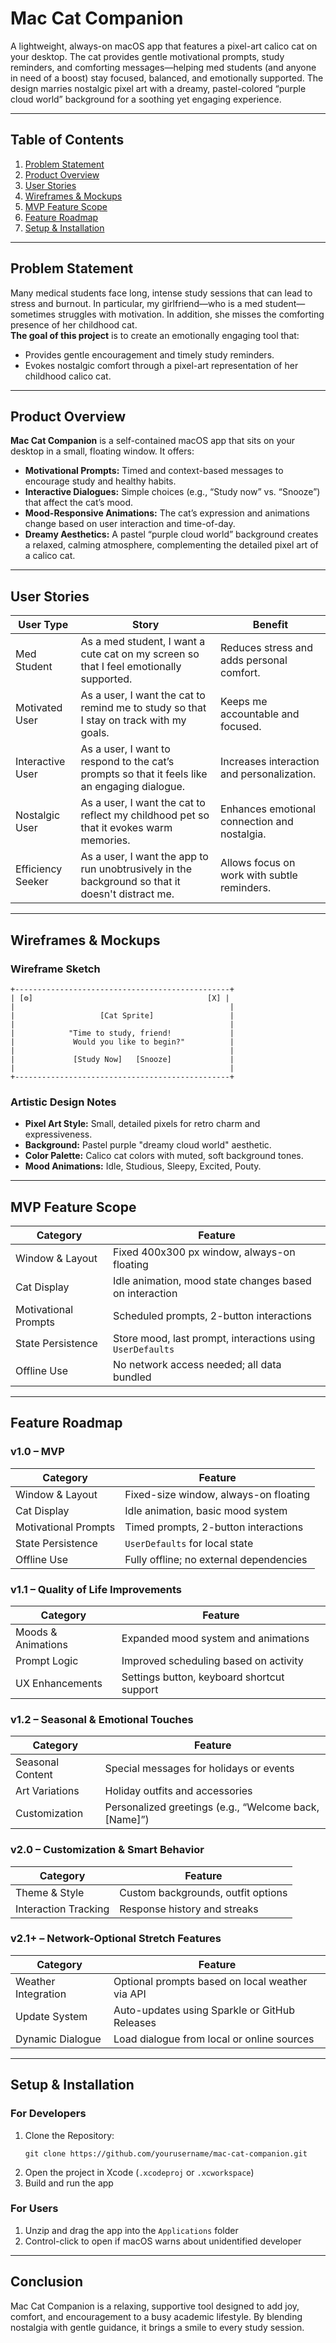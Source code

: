 
# Mac Cat Companion

A lightweight, always-on macOS app that features a pixel-art calico cat on your desktop. The cat provides gentle motivational prompts, study reminders, and comforting messages—helping med students (and anyone in need of a boost) stay focused, balanced, and emotionally supported. The design marries nostalgic pixel art with a dreamy, pastel-colored “purple cloud world” background for a soothing yet engaging experience.

---

## Table of Contents

1. [Problem Statement](#problem-statement)
2. [Product Overview](#product-overview)
3. [User Stories](#user-stories)
4. [Wireframes & Mockups](#wireframes--mockups)
5. [MVP Feature Scope](#mvp-feature-scope)
6. [Feature Roadmap](#feature-roadmap)
7. [Setup & Installation](#setup--installation)

---

## Problem Statement

Many medical students face long, intense study sessions that can lead to stress and burnout. In particular, my girlfriend—who is a med student—sometimes struggles with motivation. In addition, she misses the comforting presence of her childhood cat.  
**The goal of this project** is to create an emotionally engaging tool that:
- Provides gentle encouragement and timely study reminders.
- Evokes nostalgic comfort through a pixel-art representation of her childhood calico cat.

---

## Product Overview

**Mac Cat Companion** is a self-contained macOS app that sits on your desktop in a small, floating window. It offers:
- **Motivational Prompts:** Timed and context-based messages to encourage study and healthy habits.
- **Interactive Dialogues:** Simple choices (e.g., “Study now” vs. “Snooze”) that affect the cat’s mood.
- **Mood-Responsive Animations:** The cat’s expression and animations change based on user interaction and time-of-day.
- **Dreamy Aesthetics:** A pastel “purple cloud world” background creates a relaxed, calming atmosphere, complementing the detailed pixel art of a calico cat.

---

## User Stories

| **User Type**     | **Story**                                                                                 | **Benefit**                                  |
|-------------------|-------------------------------------------------------------------------------------------|----------------------------------------------|
| Med Student       | As a med student, I want a cute cat on my screen so that I feel emotionally supported.     | Reduces stress and adds personal comfort.    |
| Motivated User    | As a user, I want the cat to remind me to study so that I stay on track with my goals.       | Keeps me accountable and focused.            |
| Interactive User  | As a user, I want to respond to the cat’s prompts so that it feels like an engaging dialogue. | Increases interaction and personalization.   |
| Nostalgic User    | As a user, I want the cat to reflect my childhood pet so that it evokes warm memories.       | Enhances emotional connection and nostalgia. |
| Efficiency Seeker | As a user, I want the app to run unobtrusively in the background so that it doesn't distract me. | Allows focus on work with subtle reminders.  |

---

## Wireframes & Mockups

### Wireframe Sketch

```
+------------------------------------------------+
| [⚙️]                                       [X] |
|                                                |
|                   [Cat Sprite]                 |
|                                                |
|            "Time to study, friend!             |
|             Would you like to begin?"          |
|                                                |
|             [Study Now]   [Snooze]             |
|                                                |
+------------------------------------------------+
```

### Artistic Design Notes

- **Pixel Art Style:** Small, detailed pixels for retro charm and expressiveness.
- **Background:** Pastel purple "dreamy cloud world" aesthetic.
- **Color Palette:** Calico cat colors with muted, soft background tones.
- **Mood Animations:** Idle, Studious, Sleepy, Excited, Pouty.

---

## MVP Feature Scope

| **Category**       | **Feature**                                                                 |
|--------------------|------------------------------------------------------------------------------|
| Window & Layout    | Fixed 400x300 px window, always-on floating                                |
| Cat Display        | Idle animation, mood state changes based on interaction                    |
| Motivational Prompts | Scheduled prompts, 2-button interactions                                |
| State Persistence  | Store mood, last prompt, interactions using `UserDefaults`                 |
| Offline Use        | No network access needed; all data bundled                                |

---

## Feature Roadmap

### v1.0 – MVP

| **Category**         | **Feature**                                                                 |
|----------------------|------------------------------------------------------------------------------|
| Window & Layout      | Fixed-size window, always-on floating                                       |
| Cat Display          | Idle animation, basic mood system                                           |
| Motivational Prompts | Timed prompts, 2-button interactions                                        |
| State Persistence    | `UserDefaults` for local state                                              |
| Offline Use          | Fully offline; no external dependencies                                     |

### v1.1 – Quality of Life Improvements

| **Category**         | **Feature**                                                                 |
|----------------------|------------------------------------------------------------------------------|
| Moods & Animations   | Expanded mood system and animations                                         |
| Prompt Logic         | Improved scheduling based on activity                                       |
| UX Enhancements      | Settings button, keyboard shortcut support                                 |

### v1.2 – Seasonal & Emotional Touches

| **Category**         | **Feature**                                                                 |
|----------------------|------------------------------------------------------------------------------|
| Seasonal Content     | Special messages for holidays or events                                     |
| Art Variations       | Holiday outfits and accessories                                             |
| Customization        | Personalized greetings (e.g., “Welcome back, [Name]”)                      |

### v2.0 – Customization & Smart Behavior

| **Category**         | **Feature**                                                                 |
|----------------------|------------------------------------------------------------------------------|
| Theme & Style        | Custom backgrounds, outfit options                                          |
| Interaction Tracking | Response history and streaks                                                |

### v2.1+ – Network-Optional Stretch Features

| **Category**         | **Feature**                                                                 |
|----------------------|------------------------------------------------------------------------------|
| Weather Integration  | Optional prompts based on local weather via API                             |
| Update System        | Auto-updates using Sparkle or GitHub Releases                               |
| Dynamic Dialogue     | Load dialogue from local or online sources                                  |

---

## Setup & Installation

### For Developers
1. Clone the Repository:
   ```
   git clone https://github.com/yourusername/mac-cat-companion.git
   ```
2. Open the project in Xcode (`.xcodeproj` or `.xcworkspace`)
3. Build and run the app

### For Users
1. Unzip and drag the app into the `Applications` folder
2. Control-click to open if macOS warns about unidentified developer

---

## Conclusion

Mac Cat Companion is a relaxing, supportive tool designed to add joy, comfort, and encouragement to a busy academic lifestyle. By blending nostalgia with gentle guidance, it brings a smile to every study session.
